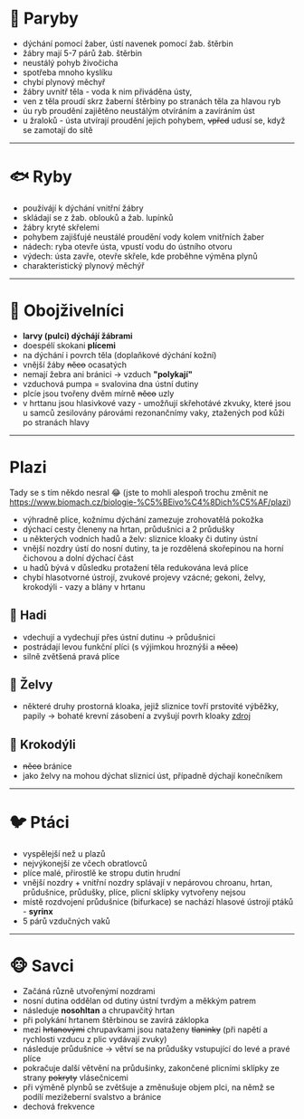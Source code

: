 # 🦈 Paryby

- dýchání pomocí žaber, ústí navenek pomocí žab. štěrbin
- žábry mají 5-7 párů žab. štěrbin
- neustálý pohyb živočicha
- spotřeba mnoho kyslíku
- chybí plynový měchyř
- žábry uvnitř těla - voda k nim přiváděna ústy,
- ven z těla proudí skrz žaberní štěrbiny po stranách těla za hlavou ryb
- úu ryb proudění zajiětěno neustálým otvíráním a zavíráním úst
- u žraloků - ústa utvírají proudění jejich pohybem, ~~vpřed~~ udusí se, když se zamotají do sítě

---

# 🐟 Ryby

- používájí k dýchání vnitřní žábry
- skládají se z žab. oblouků a žab. lupínků
- žábry kryté skřelemi
- pohybem zajišťujé neustálé proudění vody kolem vnitřních žaber
- nádech: ryba otevře ústa, vpustí vodu do ústního otvoru
- výdech: ústa zavře, otevře skřele, kde proběhne výměna plynů
- charakteristický plynový měchýř

---

# 🐸 Obojživelníci

- **larvy (pulci) dýchájí žábrami**
- doespélí skokani **plícemi**
- na dýchání i povrch těla (doplaňkové dýchání kožní)
- vnější žáby ~~něco~~ ocasatých
- nemají žebra ani bránici -> vzduch **"polykají"**
- vzduchová pumpa = svalovina dna ústní dutiny
- plcíe jsou tvořeny dvěm mírně ~~něco~~ uzly
- v hrttanu jsou hlasivkové vazy - umožňují skřehotávé zkvuky, které jsou u samců zesilovány párovámi rezonančnímy vaky, ztažených pod kůži po stranách hlavy

---

# Plazi

Tady se s tím někdo nesral 😂 (jste to mohli alespoň trochu změnit ne https://www.biomach.cz/biologie-%C5%BEivo%C4%8Dich%C5%AF/plazi)

- výhradně plíce, kožnímu dýchání zamezuje zrohovatělá pokožka
- dýchací cesty členeny na hrtan, průdušnici a 2 průdušky
- u některých vodních hadů a želv: sliznice kloaky či dutiny ústní
- vnější nozdry ústí do nosní dutiny, ta je rozdělená skořepinou na horní čichovou a dolní dýchací část
- u hadů bývá v důsledku protažení těla redukována levá plíce
- chybí hlasotvorné ústrojí, zvukové projevy vzácné; gekoni, želvy, krokodýli - vazy a blány v hrtanu

## 🐍 Hadi

- vdechují a vydechují přes ústní dutinu -> průdušnici
- postrádají levou funkční plíci (s výjimkou hroznýši a ~~něco~~)
- silně zvětšená pravá plíce

## 🐢 Želvy

- některé druhy prostorná kloaka, jejiž sliznice tovří prstovité výběžky, papily -> bohaté krevní zásobení a zvyšují povrh kloaky [zdroj](https://cs.wikipedia.org/wiki/%C5%BDelvy#D%C3%BDch%C3%A1n%C3%AD)

## 🐊 Krokodýli

- ~~něco~~ bránice
- jako želvy na mohou dýchat sliznicí úst, případně dýchají konečníkem

---

# 🐦 Ptáci

- vyspělejší než u plazů
- nejvýkonejší ze včech obratlovců
- plíce malé, přirostlě ke stropu dutin hrudní
- vnější nozdry + vnitřní nozdry splávají v nepárovou chroanu, hrtan, průdušnice, průdušky, plíce, plicní sklípky vytvořeny nejsou
- místě rozdvojení průdušnice (bifurkace) se nachází hlasové ústrojí ptáků - **syrinx**
- 5 párů vzdučných vaků

---

# 🐵 Savci

- Začáná různě utvořenýmí nozdrami
- nosní dutina oddělan od dutiny ústní tvrdým a měkkým patrem
- následuje **nosohltan** a chrupavčitý hrtan
- při polykání hrtanem štěrbinou se zavírá záklopka
- mezi ~~hrtanovými~~ chrupavkami jsou nataženy ~~tlaninky~~ (při napětí a rychlosti vzducu z plic vydávají zvuky)
- následuje průdušnice -> větví se na průdušky vstupující do levé a pravé plíce
- pokračuje další větvění na průdušinky, zakončené plicními sklípky ze strany ~~pokryty~~ vlásečnicemi
- při výměně plynbů se zvětšuje a změnušuje objem plci, na němž se podílí mezižeberní svalstvo a bránice
- dechová frekvence
